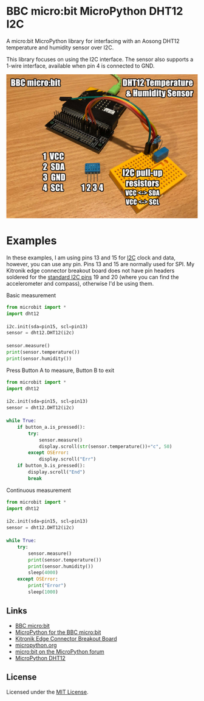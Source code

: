 # BBC micro:bit MicroPython DHT12 I2C

A micro:bit MicroPython library for interfacing with an Aosong DHT12 temperature and humidity sensor over I2C.

This library focuses on using the I2C interface. The sensor also supports a 1-wire interface, available when pin 4 is connected to GND.

![demo](docs/demo.jpg)

# Examples

In these examples, I am using pins 13 and 15 for [I2C](http://microbit-micropython.readthedocs.io/en/latest/i2c.html) clock and data, however, you can use any pin. Pins 13 and 15 are normally used for SPI.
My Kitronik edge connector breakout board does not have pin headers soldered for the [standard I2C pins](http://microbit-micropython.readthedocs.io/en/latest/pin.html) 19 and 20 (where you can find the accelerometer and compass), otherwise I'd be using them.

Basic measurement

```python
from microbit import *
import dht12

i2c.init(sda=pin15, scl=pin13)
sensor = dht12.DHT12(i2c)

sensor.measure()
print(sensor.temperature())
print(sensor.humidity())
```

Press Button A to measure, Button B to exit

```python
from microbit import *
import dht12

i2c.init(sda=pin15, scl=pin13)
sensor = dht12.DHT12(i2c)

while True:
	if button_a.is_pressed():
		try:
			sensor.measure()
			display.scroll(str(sensor.temperature())+"c", 50)
		except OSError:
			display.scroll("Err")
	if button_b.is_pressed():
		display.scroll("End")
		break
```

Continuous measurement

```python
from microbit import *
import dht12

i2c.init(sda=pin15, scl=pin13)
sensor = dht12.DHT12(i2c)

while True:
	try:
		sensor.measure()
		print(sensor.temperature())
		print(sensor.humidity())
		sleep(4000)
	except OSError:
		print("Error")
		sleep(1000)
```

## Links

* [BBC micro:bit](http://microbit.org/)
* [MicroPython for the BBC micro:bit](https://github.com/bbcmicrobit/micropython)
* [Kitronik Edge Connector Breakout Board](https://www.https://www.kitronik.co.uk/5601b-edge-connector-breakout-board-for-bbc-microbit-pre-built.html.co.uk/5601b-edge-connector-breakout-board-for-bbc-microbit-pre-built.html)
* [micropython.org](http://micropython.org)
* [micro:bit on the MicroPython forum](https://forum.micropython.org/viewforum.php?f=17)
* [MicroPython DHT12](https://github.com/mcauser/micropython-dht12)

## License

Licensed under the [MIT License](http://opensource.org/licenses/MIT).
